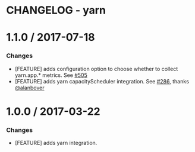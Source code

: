 # CHANGELOG - yarn

1.1.0 / 2017-07-18
==================

### Changes

* [FEATURE] adds configuration option to choose whether to collect yarn.app.* metrics. See [#505][]
* [FEATURE] adds yarn capacityScheduler integration. See [#286][], thanks [@alanbover][]

1.0.0 / 2017-03-22
==================

### Changes

* [FEATURE] adds yarn integration.

<!--- The following link definition list is generated by PimpMyChangelog --->
[#286]: https://github.com/DataDog/integrations-core/issues/286
[#505]: https://github.com/DataDog/integrations-core/issues/505
[@alanbover]: https://github.com/alanbover
